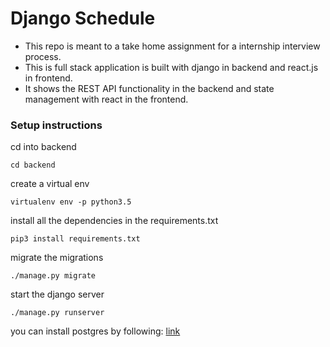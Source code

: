 # Django Schedule  

* This repo is meant to a take home assignment for a internship interview process.
* This is full stack application is built with django in backend and react.js in frontend.
* It shows the REST API functionality in the backend and state management with react in the frontend.

### Setup instructions

cd into backend  

    cd backend
    
create a virtual env    
  
    virtualenv env -p python3.5  

install all the dependencies in the requirements.txt    
 
    pip3 install requirements.txt

migrate the migrations
    
    ./manage.py migrate

start the django server

    ./manage.py runserver
  
you can install postgres by following:  [link](https://www.digitalocean.com/community/tutorials/how-to-set-up-django-with-postgres-nginx-and-gunicorn-on-ubuntu-18-04#creating-a-python-virtual-environment-for-your-project)
